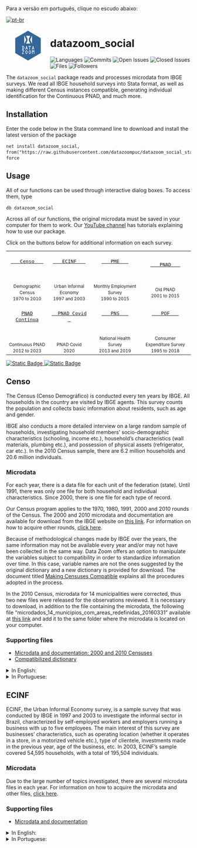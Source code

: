 
Para a versão em português, clique no escudo abaixo:
<!-- badges: start -->
[![pt-br](https://img.shields.io/badge/lang-pt--br-blue.svg)](https://github.com/datazoompuc/datazoom_social_Stata/blob/English-READ.ME/README.md)

<a href="https://github.com/datazoompuc/datazoom_social_Stata"><img src="https://raw.githubusercontent.com/datazoompuc/datazoom_social_stata/master/logo.png" align="left" width="100" hspace="10" vspace="6"></a>

<!-- README.md is generated from README.Rmd. Please edit that file -->

# datazoom_social

<!-- badges: start -->

![Languages](https://img.shields.io/github/languages/count/datazoompuc/datazoom_social_Stata?style=flat)
![Commits](https://img.shields.io/github/commit-activity/y/datazoompuc/datazoom_social_Stata?style=flat)
![Open
Issues](https://img.shields.io/github/issues-raw/datazoompuc/datazoom_social_Stata?style=flat)
![Closed
Issues](https://img.shields.io/github/issues-closed-raw/datazoompuc/datazoom_social_Stata?style=flat)
![Files](https://img.shields.io/github/directory-file-count/datazoompuc/datazoom_social_Stata?style=flat)
![Followers](https://img.shields.io/github/followers/datazoompuc?style=flat)
<!-- badges: end -->

The `datazoom_social` package reads and processes microdata from IBGE
surveys. We read all IBGE household surveys into Stata format, as well
as making different Census instances compatible, generating individual
identification for the Continuous PNAD, and much more.

## Installation <a name="instalacao"></a>

Enter the code below in the Stata command line to download and install
the latest version of the package

    net install datazoom_social, from("https://raw.githubusercontent.com/datazoompuc/datazoom_social_stata/master/") force

## Usage

All of our functions can be used through interactive dialog boxes. To
access them, type

    db datazoom_social

Across all of our functions, the original microdata must be saved in
your computer for them to work. Our [YouTube
channel](https://www.youtube.com/@datazoom9654/videos) has tutorials
explaining how to use our package.

Click on the buttons below for additional information on each survey.

|                                                                                                                                                                                |                                                                                                                                                                              |                                                                                                                                                                            |                                                                                                                                                                              |
|:------------------------------------------------------------------------------------------------------------------------------------------------------------------------------:|:----------------------------------------------------------------------------------------------------------------------------------------------------------------------------:|:--------------------------------------------------------------------------------------------------------------------------------------------------------------------------:|:----------------------------------------------------------------------------------------------------------------------------------------------------------------------------:|
|    <a href = "#censo"> <kbd> <br>    <font size = 3> Censo </font>    <br><br> </kbd> </a> <br> <br> <small> Demographic Census </small> <br> <small> 1970 to 2010 </small>    | <a href = "#ecinf"> <kbd> <br>    <font size = 3> ECINF </font>    <br><br> </kbd> </a> <br><br> <small> Urban Informal Economy </small> <br> <small> 1997 and 2003 </small> | <a href = "#pme"> <kbd> <br>    <font size = 3> PME </font>    <br><br> </kbd> </a> <br><br> <small> Monthly Employment Survey </small> <br> <small> 1990 to 2015 </small> |         <a href = "#pnad"> <kbd> <br>    <font size = 3> PNAD </font>    <br><br> </kbd> </a> <br><br> <small> Old PNAD </small> <br> <small> 2001 to 2015 </small>          |
| <a href = "#pnad-contínua"> <kbd> <br> <font size = 3> PNAD Contínua </font> <br><br> </kbd> </a> <br><br> <small> Continuous PNAD </small> <br> <small> 2012 to 2023 </small> |       <a href = "#pnad-covid"> <kbd> <br>   <font size = 3> PNAD Covid </font>   <br><br> </kbd> </a> <br><br> <small> PNAD Covid </small> <br> <small> 2020 </small>        |  <a href = "#pns"> <kbd> <br>    <font size = 3> PNS </font>    <br><br> </kbd> </a> <br><br> <small> National Health Survey </small> <br> <small> 2013 and 2019 </small>  | <a href = "#pof"> <kbd> <br>    <font size = 3> POF </font>    <br><br> </kbd> </a> <br><br> <small> Consumer Expenditure Survey </small> <br> <small> 1995 to 2018 </small> |

<a href = "#credits">![Static
Badge](https://img.shields.io/badge/Credits%20-%20PUC%20Rio%20Department%20of%20Economics%20-%20blue)
</a> <a href = "#credits"> ![Static
Badge](https://img.shields.io/badge/Citation%20-%20green) </a>

## Censo

The Census (Censo Demográfico) is conducted every ten years by IBGE. All
households in the country are visited by IBGE agents. This survey counts
the population and collects basic information about residents, such as
age and gender.

IBGE also conducts a more detailed interview on a large random sample of
households, investigating household members’ socio-demographic
characteristics (schooling, income etc.), household’s characteristics
(wall materials, plumbing etc.), and possession of physical assets
(refrigerator, car etc.). In the 2010 Census sample, there are 6.2
million households and 20.6 million individuals.

### Microdata

For each year, there is a data file for each unit of the federation
(state). Until 1991, there was only one file for both household and
individual characteristics. Since 2000, there is one file for each type
of record.

Our Census program applies to the 1970, 1980, 1991, 2000 and 2010 rounds
of the Census. The 2000 and 2010 microdata and documentation are
available for download from the IBGE website on [this
link](https://www.ibge.gov.br/estatisticas/sociais/populacao/22827-censo-2020-censo4.html?=&t=microdados).
For information on how to acquire other rounds, [click
here](https://loja.ibge.gov.br/catalogsearch/result/?q=censo).

Because of methodological changes made by IBGE over the years, the same
information may not be available every year and/or may not have been
collected in the same way. Data Zoom offers an option to manipulate the
variables subject to compatibility in order to standardize information
over time. In this case, variable names are not the ones suggested by
the original dictionary and a new dictionary is provided for download.
The document titled [Making Censuses
Compatible](https://raw.githubusercontent.com/datazoompuc/datazoom_social_stata/master/docs/Censo/compatibilizacao_en.pdf)
explains all the procedures adopted in the process.

In the 2010 Census, microdata for 14 municipalities were corrected, thus
two new files were released for the observations reviewed. It is
necessary to download, in addition to the file containing the microdata,
the following file
“microdados_14_municipios_com_areas_redefinidas_20160331” available at
[this
link](https://www.ibge.gov.br/estatisticas/sociais/saude/22827-censo-demografico-2022.html?=&t=microdados)
and add it to the same folder where the microdata is located on your
computer.

### Supporting files

- [Microdata and documentation: 2000 and 2010
  Censuses](https://www.ibge.gov.br/estatisticas/sociais/saude/22827-censo-demografico-2022.html?=&t=microdados)
- [Compatibilized
  dictionary](https://raw.githubusercontent.com/datazoompuc/datazoom_social_stata/master/docs/Censo/dicionario_compatibilizado.xlsx)

<details>
<summary>
In English:
</summary>

- [Making Censuses
  compatible](https://raw.githubusercontent.com/datazoompuc/datazoom_social_stata/master/docs/Censo/compatibilizacao_en.pdf)
- [Censo 1970
  dictionary](https://raw.githubusercontent.com/datazoompuc/datazoom_social_stata/master/docs/Censo/dicionario_1970_en.pdf)
- [Censo 1980
  dictionary](https://raw.githubusercontent.com/datazoompuc/datazoom_social_stata/master/docs/Censo/dicionario_1980_en.pdf)
- [Censo 1991
  dictionary](https://raw.githubusercontent.com/datazoompuc/datazoom_social_stata/master/docs/Censo/dicionario_1991_en.pdf)
- [Censo 2000
  dictionary](https://raw.githubusercontent.com/datazoompuc/datazoom_social_stata/master/docs/Censo/dicionario_2000_en.xlsx)
- [Censo 2010
  dictionary](https://raw.githubusercontent.com/datazoompuc/datazoom_social_stata/master/docs/Censo/dicionario_2010_en.xls)

</details>
<details>
<summary>
In Portuguese:
</summary>

- [Making Censuses
  compatible](https://raw.githubusercontent.com/datazoompuc/datazoom_social_stata/master/docs/Censo/compatibilizacao.pdf)
- [Censo 1970
  dictionary](https://raw.githubusercontent.com/datazoompuc/datazoom_social_stata/master/docs/Censo/dicionario_1970.pdf)
- [Censo 1980
  dictionary](https://raw.githubusercontent.com/datazoompuc/datazoom_social_stata/master/docs/Censo/dicionario_1980.xlsx)
- [Censo 1991
  dictionary](https://raw.githubusercontent.com/datazoompuc/datazoom_social_stata/master/docs/Censo/dicionario_1991.pdf)

</details>

## ECINF

ECINF, the Urban Informal Economy survey, is a sample survey that was
conducted by IBGE in 1997 and 2003 to investigate the informal sector in
Brazil, characterized by self-employed workers and employers running a
business with up to five employees. The main interest of this survey are
businesses’ characteristics, such as operating location (whether it
operates in a store, in a motorized vehicle etc.), type of clientele,
investments made in the previous year, age of the business, etc. In
2003, ECINF’s sample covered 54,595 households, with a total of 195,504
individuals.

### Microdata

Due to the large number of topics investigated, there are several
microdata files in each year. For information on how to acquire the
microdata and other files, [click
here](https://www.ibge.gov.br/estatisticas/sociais/trabalho/9025-economia-informal-urbana.html?=&t=downloads).

### Supporting files

- [Microdata and
  documentation](https://www.ibge.gov.br/estatisticas/sociais/trabalho/9025-economia-informal-urbana.html?=&t=downloads)

</details>
<details>
<summary>
In English:
</summary>

- [ECINF 1997
  dictionary](https://raw.githubusercontent.com/datazoompuc/datazoom_social_stata/master/docs/ECINF/dicionario_1997_en.xlsx)
- [ECINF 2003
  dictionary](https://raw.githubusercontent.com/datazoompuc/datazoom_social_stata/master/docs/ECINF/dicionario_2003_en.xlsx)

</details>
<details>
<summary>
In Portuguese:
</summary>

- [ECINF 1997
  dictionary](https://raw.githubusercontent.com/datazoompuc/datazoom_social_stata/master/docs/ECINF/dicionario_1997.doc)
- [ECINF 2003
  dictionary](https://raw.githubusercontent.com/datazoompuc/datazoom_social_stata/master/docs/ECINF/dicionario_2003.xls)

## PME

PME, the Brazilian Monthly Employment Survey, is a sample survey
conducted monthly by IBGE since 1980 in six metropolitan areas: Belo
Horizonte, Porto Alegre, Recife, Rio de Janeiro, Salvador and São Paulo.
The survey collects labor and income information from the population.
PME is mainly used to compute the main unemployment index in the country
(until 2014). It is the only IBGE survey in longitudinal format.
Households are visited for two periods of four consecutive months, eight
months apart from each other. In March 2014, PME’s sample consisted of
33,809 households with 95,122 individuals.

There are two versions of PME, traditionally called by PME Antiga (old
PME) and PME Nova (new PME). The PME Antiga is the original survey. In
2002, this survey underwent a major change in design, giving rise to the
PME Nova, with a significantly larger questionnaire and differences in
the definition of labor market participation, as well as in the rotation
scheme of the samples. Until the end of 2002, the two methodologies were
taken to the field. In December 2002, PME Antiga was closed down and
replaced by PME Nova.

PME is a panel survey, in which each household is interviewed 8 times
over a 16-months period (the household is surveyed for 4 consecutive
months, out for 8, and then returns for another 4 months of interviews).
Households are correctly identified throughout all eight interviews.
However, PME does not assign the same identification number to each
individual in the household across interviews. To reduce attrition
related to this problem, each Data Zoom package offers two
identification algorithms based on [Ribas and Soares
(2008)](https://repositorio.ipea.gov.br/handle/11058/1522). The
algorithms differ essentially according to the number of characteristics
checked in order to identify the same individual across interviews.

PME Nova was discontinued in February 2016 and replaced by the PNAD
Contínua, a quarterly survey started in the first quarter of 2012. The
two surveys coexisted between 2012 and 2016.

### Microdata

PME Antiga microdata files are separated by month, metropolitan area and
type of register (individual and household). PME Nova contains a single
file for each month including individual and household information for
all metropolitan areas.

For PME Nova (March 2002 onwards), all microdata and documentation are
available from [IBGE’s
website](https://www.ibge.gov.br/estatisticas/sociais/trabalho/9183-pesquisa-mensal-de-emprego-antiga-metodologia.html?=&t=microdados).
For information on how to acquire other waves, [click
here](https://loja.ibge.gov.br/catalogsearch/result/?q=pme).

### Supporting files

- [Microdata and documentation: PME
  Nova](https://www.ibge.gov.br/estatisticas/sociais/trabalho/9183-pesquisa-mensal-de-emprego-antiga-metodologia.html?=&t=microdados)
- [Ribas and Soares
  (2008)](https://repositorio.ipea.gov.br/handle/11058/1522)

<details>
<summary>
In English:
</summary>

- PME Antiga dictionaries: 1991 to 2000
  - [Households](https://raw.githubusercontent.com/datazoompuc/datazoom_social_stata/master/docs/PME/dicionario_pme_antiga_1991_2000_dom_en.pdf),
    [Individuals](https://raw.githubusercontent.com/datazoompuc/datazoom_social_stata/master/docs/PME/dicionario_pme_antiga_1991_2000_pess_en.pdf)
- PME Antiga dictionaries: 2001
  - [Households](https://raw.githubusercontent.com/datazoompuc/datazoom_social_stata/master/docs/PME/dicionario_pme_antiga_2001_dom_en.pdf),
    [Individuals](https://raw.githubusercontent.com/datazoompuc/datazoom_social_stata/master/docs/PME/dicionario_pme_antiga_2001_pess_en.pdf)
- [PME Nova
  dictionary](https://raw.githubusercontent.com/datazoompuc/datazoom_social_stata/master/docs/PME/dicionario_pme_nova_en.xls)

</details>
<details>
<summary>
In Portuguese:
</summary>

- [PME Antiga dictionary: 1991 to
  2000](https://raw.githubusercontent.com/datazoompuc/datazoom_social_stata/master/docs/PME/dicionario_pme_antiga_1991_2000.pdf)
- [PME Antiga dictionary:
  2001](https://raw.githubusercontent.com/datazoompuc/datazoom_social_stata/master/docs/PME/dicionario_pme_antiga_2001.pdf)
- [PME Nova
  dictionary](https://raw.githubusercontent.com/datazoompuc/datazoom_social_stata/master/docs/PME/dicionario_pme_nova.xls)

</details>

## PNAD

PNAD, the Brazilian National Household Sample Survey, is a survey
conducted annually by IBGE since 1981. PNAD investigates several
characteristics of the population such as household composition,
education, labor, income and fertility. Moreover, almost every year,
there is an investigation of an additional topic, such as education,
health, professional training and food security. PNAD’s sample in 2012
consisted of 147,203 households, with 362,451 individuals.

### Microdata

Until 1990, there was only one file for both household and individual
characteristics. Since 1992, there is one file for each type of record.

Our package applies to all surveys starting in 1981. From 2001 onward,
all microdata and documentation are available from [IBGE’s
website](https://www.ibge.gov.br/estatisticas/sociais/populacao/9127-pesquisa-nacional-por-amostra-de-domicilios.html?=&t=microdados).
For information on how to acquire other rounds, [click
here](https://loja.ibge.gov.br/catalogsearch/result/?q=pnad).

Because of changes made over the years, the same information may not be
available every year and/or may not have been collected in the same way.
Specifically, there was a major reformulation of the survey in 1992,
when labor activities were redefined, together with the questionnaire
itself, leading to changes in the names of variables.

Data Zoom offers two options to manipulate the variables in order to
standardize information over time. The first option aims to adapt
variables from the 1990s and 2000s to those from the 1980s. This
implies, for instance, that variables created after 1990 - such as all
variables related to child labor - are excluded in the process. With
this option, variable names are not those suggested by the original
dictionary, so that a new dictionary is provided for download.

The second option attempts to only reconcile variables from 1992 to
2012. In this case, there are relatively few changes during the period.
Therefore, we keep the original names of all variables that did not
change or remained reasonably stable. A new dictionary is also provided.
The document [Making PNADs
compatible](https://raw.githubusercontent.com/datazoompuc/datazoom_social_stata/master/docs/PNAD/compatibilizacao_en.pdf)
explains all the procedures adopted in the process.

### Supporting files

- [Microdata and
  documentation](https://www.ibge.gov.br/estatisticas/sociais/populacao/9127-pesquisa-nacional-por-amostra-de-domicilios.html?=&t=microdados)
- [Compatibilized
  dictionary](https://raw.githubusercontent.com/datazoompuc/datazoom_social_stata/master/docs/PNAD/dicionario_compatibilizado.xlsx)

<details>
<summary>
In English:
</summary>

- [Making PNADs
  compatible](https://raw.githubusercontent.com/datazoompuc/datazoom_social_stata/master/docs/PNAD/compatibilizacao_en.pdf)
- Dicionaries for the 1980s
  - [1981](https://raw.githubusercontent.com/datazoompuc/datazoom_social_stata/master/docs/PNAD/dicionario_1981_en.pdf),
    [1982](https://raw.githubusercontent.com/datazoompuc/datazoom_social_stata/master/docs/PNAD/dicionario_1982_en.pdf),
    [1983](https://raw.githubusercontent.com/datazoompuc/datazoom_social_stata/master/docs/PNAD/dicionario_1983_en.pdf),
    [1984](https://raw.githubusercontent.com/datazoompuc/datazoom_social_stata/master/docs/PNAD/dicionario_1984_en.pdf),
    [1985](https://raw.githubusercontent.com/datazoompuc/datazoom_social_stata/master/docs/PNAD/dicionario_1985_en.pdf),
    [1986](https://raw.githubusercontent.com/datazoompuc/datazoom_social_stata/master/docs/PNAD/dicionario_1986_en.pdf),
    [1987](https://raw.githubusercontent.com/datazoompuc/datazoom_social_stata/master/docs/PNAD/dicionario_1987_en.pdf),
    [1988](https://raw.githubusercontent.com/datazoompuc/datazoom_social_stata/master/docs/PNAD/dicionario_1988_en.pdf),
    [1989](https://raw.githubusercontent.com/datazoompuc/datazoom_social_stata/master/docs/PNAD/dicionario_1989_en.pdf)
- Dicionaries for the 1990s
  - [1990](https://raw.githubusercontent.com/datazoompuc/datazoom_social_stata/master/docs/PNAD/dicionario_1990_en.pdf),
    [1992-1995
    (Domicílios)](https://raw.githubusercontent.com/datazoompuc/datazoom_social_stata/master/docs/PNAD/dicionario_1992_1995_dom_en.pdf),
    [1992-1995
    (Pessoas)](https://raw.githubusercontent.com/datazoompuc/datazoom_social_stata/master/docs/PNAD/dicionario_1992_1995_pess_en.pdf),
    [1996
    (Pessoas)](https://raw.githubusercontent.com/datazoompuc/datazoom_social_stata/master/docs/PNAD/dicionario_1996_pess_en.pdf),
    [1996-1997
    (Domicílios)](https://raw.githubusercontent.com/datazoompuc/datazoom_social_stata/master/docs/PNAD/dicionario_1996_1997_dom_en.pdf),
    [1997
    (Pessoas)](https://raw.githubusercontent.com/datazoompuc/datazoom_social_stata/master/docs/PNAD/dicionario_1997_pess_en.pdf),
    [1998
    (Pessoas)](https://raw.githubusercontent.com/datazoompuc/datazoom_social_stata/master/docs/PNAD/dicionario_1998_pess_en.pdf),
    [1998-1999
    (Domicílios)](https://raw.githubusercontent.com/datazoompuc/datazoom_social_stata/master/docs/PNAD/dicionario_1998_1999_dom_en.pdf),
    [1999
    (Pessoas)](https://raw.githubusercontent.com/datazoompuc/datazoom_social_stata/master/docs/PNAD/dicionario_1999_pess_en.pdf)
- [Dicionary for 2000-2012
  (Households)](https://raw.githubusercontent.com/datazoompuc/datazoom_social_stata/master/docs/PNAD/dicionario_2000s_dom_en.xlsx)
- [Dicionary for 2000-2012
  (Individuals)](https://raw.githubusercontent.com/datazoompuc/datazoom_social_stata/master/docs/PNAD/dicionario_2000s_pess_en.xlsx)

</details>
<details>
<summary>
In Portuguese:
</summary>

- [Making PNADs
  compatible](https://raw.githubusercontent.com/datazoompuc/datazoom_social_stata/master/docs/PNAD/compatibilizacao.pdf)
- Dicionaries for the 1980s
  - [1981](https://raw.githubusercontent.com/datazoompuc/datazoom_social_stata/master/docs/PNAD/dicionario_1981.pdf),
    [1982](https://raw.githubusercontent.com/datazoompuc/datazoom_social_stata/master/docs/PNAD/dicionario_1982.pdf),
    [1983](https://raw.githubusercontent.com/datazoompuc/datazoom_social_stata/master/docs/PNAD/dicionario_1983.pdf),
    [1984](https://raw.githubusercontent.com/datazoompuc/datazoom_social_stata/master/docs/PNAD/dicionario_1984.pdf),
    [1985](https://raw.githubusercontent.com/datazoompuc/datazoom_social_stata/master/docs/PNAD/dicionario_1985.pdf),
    [1986](https://raw.githubusercontent.com/datazoompuc/datazoom_social_stata/master/docs/PNAD/dicionario_1986.pdf),
    [1987](https://raw.githubusercontent.com/datazoompuc/datazoom_social_stata/master/docs/PNAD/dicionario_1987.pdf),
    [1988](https://raw.githubusercontent.com/datazoompuc/datazoom_social_stata/master/docs/PNAD/dicionario_1988.pdf),
    [1989](https://raw.githubusercontent.com/datazoompuc/datazoom_social_stata/master/docs/PNAD/dicionario_1989.pdf)
- Dicionaries for the 1990s
  - [1990](https://raw.githubusercontent.com/datazoompuc/datazoom_social_stata/master/docs/PNAD/dicionario_1990.pdf),
    [1992-1995
    (Domicílios)](https://raw.githubusercontent.com/datazoompuc/datazoom_social_stata/master/docs/PNAD/dicionario_1992_1995_dom.pdf),
    [1992-1995
    (Pessoas)](https://raw.githubusercontent.com/datazoompuc/datazoom_social_stata/master/docs/PNAD/dicionario_1992_1995_pess.pdf),
    [1996
    (Pessoas)](https://raw.githubusercontent.com/datazoompuc/datazoom_social_stata/master/docs/PNAD/dicionario_1996_pess.pdf),
    [1996-1997
    (Domicílios)](https://raw.githubusercontent.com/datazoompuc/datazoom_social_stata/master/docs/PNAD/dicionario_1996_1997_dom.pdf),
    [1997
    (Pessoas)](https://raw.githubusercontent.com/datazoompuc/datazoom_social_stata/master/docs/PNAD/dicionario_1997_pess.pdf),
    [1998
    (Pessoas)](https://raw.githubusercontent.com/datazoompuc/datazoom_social_stata/master/docs/PNAD/dicionario_1998_pess.pdf),
    [1998-1999
    (Domicílios)](https://raw.githubusercontent.com/datazoompuc/datazoom_social_stata/master/docs/PNAD/dicionario_1998_1999_dom.pdf),
    [1999
    (Pessoas)](https://raw.githubusercontent.com/datazoompuc/datazoom_social_stata/master/docs/PNAD/dicionario_1999_pess.pdf)
- [Dicionary for 2000-2012
  (Households)](https://raw.githubusercontent.com/datazoompuc/datazoom_social_stata/master/docs/PNAD/dicionario_2000s_dom.xlsx)
- [Dicionary for 2000-2012
  (Individuals)](https://raw.githubusercontent.com/datazoompuc/datazoom_social_stata/master/docs/PNAD/dicionario_2000s_pess.xlsx)

</details>

## PNAD Contínua

The Continuous National Household Sample Survey, PNAD Contínua, is a
survey conducted by IBGE in order to continuously produce information on
the labor market, tied to demographic and educational characteristics.
Periodically, the survey analyzes permanent additional topics, such as
child labor and other forms of work, fertility and migration, and
supplementary topics about the socioeconomic development of the country.

The survey provides monthly information to a restricted set of labor
force indicators (quarterly for workforce indicators; annually for
permanent and additional topics on workforce; and variable intervals to
additional topics). The monthly data is representative only at national
level and the rest are representative at the following geographical
level: Brazil, Major Regions, Federative Units, 20 metropolitan areas
that contain the Capital Municipalities, municipalities of the Capital
Region and the Developed integrated region of Greater Teresina.

Each quarter, about 211,000 households are interviewed, covering
approximately 16,000 census sectors of 3,500 municipalities. Selected
households are interviewed for five consecutive semesters; the
households are visited every three months. Therefore a survey of panel
data is generated. Progressively, Continuous PNAD replaced job
statistics obtained from the Monthly Employment Survey, PME, and
Brazilian National Household Sample Survey, PNAD.

Our package offers the option to create a panel, i.e., same household
survey in different visits (quarters). This panel is made as PME panels
and have two options: a simple identification or using [Ribas and
Soares](https://www.puc-rio.br/ensinopesq/ccpg/pibic/relatorio_resumo2020/download/relatorios/CCS/ECO/ECO-Maria%20Mittelbach.pdf)
methodology.

### Supporting files

- [Microdata and
  documentation](https://www.ibge.gov.br/estatisticas/multidominio/condicoes-de-vida-desigualdade-e-pobreza/17270-pnad-continua.html?=&t=microdados)
- [Report on the panel identification algorithm (in
  Portuguese)](https://www.puc-rio.br/ensinopesq/ccpg/pibic/relatorio_resumo2020/download/relatorios/CCS/ECO/ECO-Maria%20Mittelbach.pdf)

## PNAD Covid

The PNAD-Covid aims to monitor the estimated number of individuals with
symptoms associated with flu-like illness, typical of Covid-19, and its
impacts on the Brazilian labor market.

PNAD-Covid survey comprises interviews performed monthly. The survey
contemplates questions about the occurrence of the major symptoms of
COVID-19 in all residents of the household. For those who have any
symptoms, the survey asks what they did to relieve the symptoms; if they
sought medical care; and the type of health facility sought.
Additionally, questions are questions about labor and income.

### Supporting files

- [Microdata and
  documentation](https://www.ibge.gov.br/estatisticas/sociais/trabalho/27946-divulgacao-semanal-pnadcovid1.html?=&t=microdados)

## PNS

The National Health Survey, PNS, is a sample survey conducted by IBGE in
2013 in order to investigate household characteristics and aspects of
resident’s health. The research has focused on chronic non-communicable
diseases, lifestyles and access to health care. The sample of PNS
covered 80,281 households with 205,546 individuals.

### Supporting files

- [Microdata and
  documentation](https://www.ibge.gov.br/estatisticas/sociais/saude/9160-pesquisa-nacional-de-saude.html?=&t=microdados)

## POF

POF, the Brazilian Consumer Expenditure Survey, is a household survey
conducted by IBGE in order to investigate the pattern of consumption and
expenditure of the Brazilian population. Households are followed for 12
months. This survey is conducted every six or seven years starting in
1988 and covers the entire national territory. Among other uses, POF
data serves as input for the construction of consumption baskets used to
estimate IBGE consumer price indexes: IPCA (the main consumer price
index in Brazil) and INPC.

POF provides information on individuals (age, level of education and
income) and households (such as existence of sewage, walls, vehicles)
and different records for each type of expenditure for each household
and individual. The type of record depends on the expenditure frequency
and whether the expenditure is computed at the household or the
individual level. The frequency and level in which expenditures are
recorded are defined by IBGE before the interview occurs. Expenditure on
food, for example, is collected through a booklet filled out daily at
the households for seven days. Meanwhile, expenditure on hairdressing
services is recorded individually and refers to a period of 90 days.

### Microdata

There are distinct files for household and individual characteristics,
possession of durable goods, as well as for each type of expenditure.
Our package can read data from the POF editions of 1995-96, 2002-03,
2008-09, and 2017-18. For each, we offer three tools three tools. The
first one reads POF microdata files into Stata without any data
manipulation. The second tool generates a “standard” database which
contains annualized expenditures per household (or consumer unit,
i.e. family, or individual) in all items, where the items are aggregated
according to the IBGE document “Tradutores”. For the two most recent
rounds, in addition to the total amount of expenditure, two variables
are generated: one measuring the total of expenditures paid with credit
and the other measuring the total of expenditures paid in kind
(donations etc.). Finally, the third tool allows the user to create her
own consumption basket and obtain its expenditure value. In this case,
it is possible to obtain expenditures in a more disaggregated level than
those obtained from the standard database.

### Supporting files

- [Microdata and
  documentation](https://www.ibge.gov.br/estatisticas/sociais/populacao/24786-pesquisa-de-orcamentos-familiares-2.html?=&t=microdados)

<details>
<summary>
In English:
</summary>

- POF 1995-96
  - [Dictionary](https://raw.githubusercontent.com/datazoompuc/datazoom_social_stata/master/docs/POF/dicionario_1995_en.pdf)
- POF 2002-03
  - [Dictionary](https://raw.githubusercontent.com/datazoompuc/datazoom_social_stata/master/docs/POF/dicionario_2002_en.pdf)
  - [Survey
    description](https://raw.githubusercontent.com/datazoompuc/datazoom_social_stata/master/docs/POF/descricao_2002_en.pdf)
  - [Variable
    description](https://raw.githubusercontent.com/datazoompuc/datazoom_social_stata/master/docs/POF/variaveis_2002_en.xls)
- POF 2008-09
  - [Survey
    description](https://raw.githubusercontent.com/datazoompuc/datazoom_social_stata/master/docs/POF/descricao_2008_en.pdf)
  - [Variable
    description](https://raw.githubusercontent.com/datazoompuc/datazoom_social_stata/master/docs/POF/variaveis_2008_en.xls)
  - [Translator for food item
    codes](https://raw.githubusercontent.com/datazoompuc/datazoom_social_stata/master/docs/POF/tradutor_alimentos_2008_en.pdf)
  - [Translator for expense
    codes](https://raw.githubusercontent.com/datazoompuc/datazoom_social_stata/master/docs/POF/tradutor_despesas_2008_en.pdf)
  - [Translator for income
    codes](https://raw.githubusercontent.com/datazoompuc/datazoom_social_stata/master/docs/POF/tradutor_renda_2008_en.pdf)

</details>

## Auxiliary Programs (Dictionaries)

Most of the package programs encounter original data stored in *.txt*
format, which requires dictionaries – *.dct* format in Stata – to be
read. The result is a volume of dictionaries that exceeds the 100-file
limit allowed for a Stata package to be installed. Therefore, individual
dictionaries are compressed into a single *.dta* file, read within each
program. Both functions are defined in the file *read_compdct.ado*.

The first program defined in this file is `write_compdct`, which can be
used as follows: after running the *.ado* file to define the function,
simply use the code:

    write_compdct, folder("/folder with dictionaries") saving("/path/dict.dta")

The function then reads all *.dct* files present in the folder and
combines them into the *dict.dta* file, with each dictionary identified
by a variable with its name.

To transform this compressed file back into the original dictionary, we
reccomend using the `read_compdct` program:

    read_compdct, compdct("dict.dta") dict_name("original_dict") out("extracted_dict.dct")

which extracts the *original_dict* from the *dict.dta* file and saves it
as *extracted_dict.dct*. As an example, see the use of this function in
the `datazoom_pnadcontinua` program:

    tempfile dic // Temporary file where the extracted .dct will be saved

    findfile dict.dta // Finds the dict.dta file saved by the package installation
                      // in the /ado/ folder and stores the path to it in the r(fn) 
                      //macro.

    read_compdct, compdct("`r(fn)'") dict_name("pnadcontinua`lang'") out("`dic'")
      // Reads the compacted dict.dta dictionary, extracts the pnadcontinua 
      // dictionary (or pnadcontinua_en, `lang` is empty or "_en"), and saves the 
      // final file in the tempfile dic, which is used to read the data.

For our internal organization, each folder corresponding to a program
stores the dictionaries in the */dct/* sub-folder. All these
dictionaries are also stored together in the */dct/* folder directly,
which is used to generate the *dict.dta* file using `write_compdct`.
Note that no *.dct* files are actually listed in the
*datazoom_social.pkg* file, and therefore, they are not installed on the
user’s computer. Only the *dict.dta* file is sent.

The automated do-file `atualizacao_dict.do` is used to update
`dict.dta`.

## Credits

[Data Zoom](https://www.econ.puc-rio.br/datazoom/)is developed by a team
at the PUC-Rio Department of Economics.

To cite package `datazoom_social`, use:

> Data Zoom (2023). Data Zoom: Simplifying Access To Brazilian
> Microdata.  
> <https://www.econ.puc-rio.br/datazoom/english/index.html>

Or in BibTeX format:

    @Unpublished{DataZoom2023,
        author = {Data Zoom},
        title = {Data Zoom: Simplifying Access To Brazilian Microdata},
        url = {https://www.econ.puc-rio.br/datazoom/english/index.html},
        year = {2023},
    }

